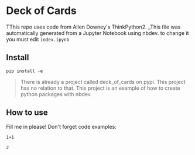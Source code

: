 # Deck of Cards



TThis repo uses code from Allen Downey's ThinkPython2. _This file was automatically generated from a Jupyter Notebook using nbdev. to change it you must edit `index.ipynb`

## Install

`pip install -e`
> There is already a project called deck_of_cards on pypi. This project has no relation to that. This project is an example of how to create python packages with nbdev.

## How to use

Fill me in please! Don't forget code examples:

```
1+1
```




    2


